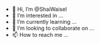 - 👋 Hi, I’m @ShaiWaisel
- 👀 I’m interested in ...
- 🌱 I’m currently learning ...
- 💞️ I’m looking to collaborate on ...
- 📫 How to reach me ...

<!---
ShaiWaisel/ShaiWaisel is a ✨ special ✨ repository because its `README.md` (this file) appears on your GitHub profile.
You can click the Preview link to take a look at your changes.
--->
